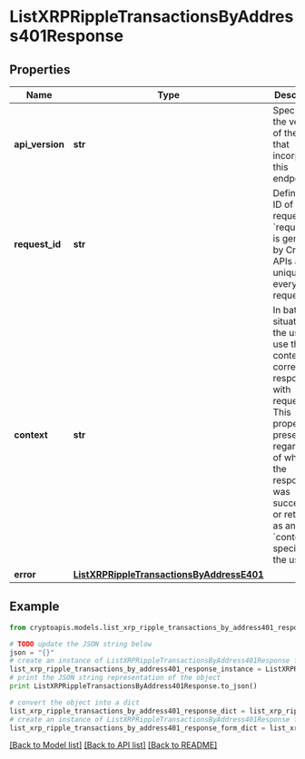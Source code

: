# ListXRPRippleTransactionsByAddress401Response


## Properties
Name | Type | Description | Notes
------------ | ------------- | ------------- | -------------
**api_version** | **str** | Specifies the version of the API that incorporates this endpoint. | 
**request_id** | **str** | Defines the ID of the request. The &#x60;requestId&#x60; is generated by Crypto APIs and it&#39;s unique for every request. | 
**context** | **str** | In batch situations the user can use the context to correlate responses with requests. This property is present regardless of whether the response was successful or returned as an error. &#x60;context&#x60; is specified by the user. | [optional] 
**error** | [**ListXRPRippleTransactionsByAddressE401**](ListXRPRippleTransactionsByAddressE401.md) |  | 

## Example

```python
from cryptoapis.models.list_xrp_ripple_transactions_by_address401_response import ListXRPRippleTransactionsByAddress401Response

# TODO update the JSON string below
json = "{}"
# create an instance of ListXRPRippleTransactionsByAddress401Response from a JSON string
list_xrp_ripple_transactions_by_address401_response_instance = ListXRPRippleTransactionsByAddress401Response.from_json(json)
# print the JSON string representation of the object
print ListXRPRippleTransactionsByAddress401Response.to_json()

# convert the object into a dict
list_xrp_ripple_transactions_by_address401_response_dict = list_xrp_ripple_transactions_by_address401_response_instance.to_dict()
# create an instance of ListXRPRippleTransactionsByAddress401Response from a dict
list_xrp_ripple_transactions_by_address401_response_form_dict = list_xrp_ripple_transactions_by_address401_response.from_dict(list_xrp_ripple_transactions_by_address401_response_dict)
```
[[Back to Model list]](../README.md#documentation-for-models) [[Back to API list]](../README.md#documentation-for-api-endpoints) [[Back to README]](../README.md)


